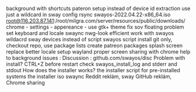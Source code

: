 background with shortcuts
pateron setup
instead of device id extraction use just a wildcard in sway config
rsync swayos-2022.04.22-x86_64.iso root@116.203.87.141:/root/milgra.com/server/resources/public/downloads/
chrome - settings - appereance - use gtk+ theme
fix sov floating problem
set keyboard and locale
swaync
nwg-look
efficient work with swayos
wildacrd sway devices instead of script
swayos script install git only, checkout repo, use package lists
create patreon packages
splash screen replace
better locale setup
wayland
proper screen sharing with chrome
help to background
issues :
Discussion : github.com/swayos/disc
Problem with install?
CTRL+Z before restart
check swayos_install_log and stderr and stdout
How does the installer works?
the installer script for pre-installed systems
the installer iso
swaync Reddit reklám, sway GitHub reklám, Chrome sharing
